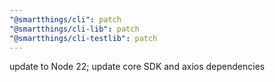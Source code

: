 ```yaml
---
"@smartthings/cli": patch
"@smartthings/cli-lib": patch
"@smartthings/cli-testlib": patch
---
```


update to Node 22; update core SDK and axios dependencies
